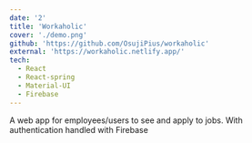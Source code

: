 ```yaml
---
date: '2'
title: 'Workaholic'
cover: './demo.png'
github: 'https://github.com/OsujiPius/workaholic'
external: 'https://workaholic.netlify.app/'
tech:
  - React
  - React-spring
  - Material-UI
  - Firebase
---
```


A web app for employees/users to see and apply to jobs. With authentication handled with Firebase
